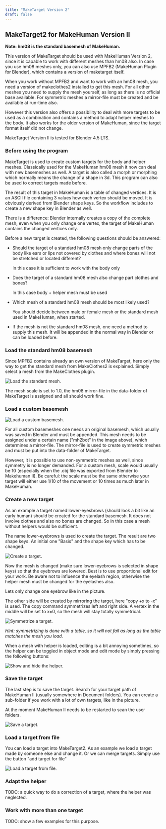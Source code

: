 ```yaml
---
title: "MakeTarget Version 2"
draft: false
---
```


## MakeTarget2 for MakeHuman Version II

**Note: hm08 is the standard basemesh of MakeHuman.**

This version of MakeTarget should be used with MakeHuman Version 2, since it is capable to work with different meshes than hm08 also.
In case you use hm08 meshes only, you can also use MPFB2 (MakeHuman Plugin for Blender), which contains a version of maketarget itself.

When you work without MPFB2 and want to work with an hm08 mesh, you need a version of makeclothes2 installed to get this mesh.
For all other meshes you need to supply the mesh yourself, as long as there is no official base available.
For symmetric meshes a mirror-file must be created and be available at run-time also.

However this version also offers a possibility to deal with more targets to be used as a combination and contains a method to adapt helper meshes to the body.
It also works for the older version of MakeHuman, since the target format itself did not change.

MakeTarget Version II is tested for Blender 4.5 LTS.

### Before using the program

MakeTarget is used to create custom targets for the body and helper meshes. Classically used for the MakeHuman hm08 mesh it now can deal with new basemeshes as well.
A target is also called a morph or morphing which normally means the change of a shape in 3d. This program can also be used to correct targets made before.

The result of this target in MakeHuman is a table of changed vertices. It is an ASCII file containing 3 values how each vertex should be moved. It is obviously derived from Blender shape keys. So the workflow includes to create a new shape key in Blender as well.

There is a difference: Blender internally creates a copy of the complete mesh, even when you only change one vertex, the target of MakeHuman contains the changed vertices only.

Before a new target is created, the following questions should be answered:

* Should the target of a standard hm08 mesh only change parts of the body like ears or lips not covered by clothes and where bones will not be stretched or located different?

   In this case it is sufficient to work with the body only

* Does the target of a standard hm08 mesh also change part clothes and bones?

   In this case body + helper mesh must be used

* Which mesh of a standard hm08 mesh should be most likely used?

   You should decide between male or female mesh or the standard mesh used in MakeHuman, when started.

* If the mesh is not the standard hm08 mesh, one need a method to supply this mesh. It will be appended in the normal way in Blender or can be loaded before.


### Load the standard hm08 basemesh

Since MPFB2 contains already an own version of MakeTarget, here only the way to get the standard  mesh from MakeClothes2 is explained. Simply select a mesh from the MakeClothes plugin.


![Load the standard mesh.](Mt2_loadmesh.png)

The mesh scale is set to 1.0, the hm08 mirror-file in the data-folder of MakeTarget is assigned and all should work fine.


### Load a custom basemesh

![Load a custom basemesh.](Mt2_custommesh.png)

For all custom basemeshes one needs an original basemesh, which usually was saved in Blender and must be appended. This mesh needs to be assigned under a certain name ("mh2bot" in the image above), which determines a mirror-file.
The mirror-file is used to create symmetric meshes and must be put into the data-folder of MakeTarget.

However, it is possible to use non-symmetric meshes as well, since symmetry is no longer demanded.
For a custom mesh, scale would usually be 10 (especially when the .obj file was exported from Blender to Makehuman II).
Be careful: the scale must be the same otherwise your target will either use 1/10 of the movement or 10 times as much later in MakeHuman.


### Create a new target

As an example a target named lower-eyesbrows (should look a bit like an early human) should be created for the standard basemesh. It does not involve clothes and also no bones are changed. So in this case a mesh without helpers would be sufficient.

The name lower-eyebrows is used to create the target. The result are two shape keys. An initial one "Basis" and the shape key which has to be changed.

![Create a target.](Mt2_createtarget.png)


Now the mesh is changed (make sure lower-eyebrows is selected in shape keys) so that the eyebrows are lowered. Best is to use proportional edit for your work. Be aware not to influence the eyelash region, otherwise the helper mesh must be changed for the eyelashes also.

Lets only change one eyebrow like in the picture.

The other side will be created by mirroring the target, here "copy +x to -x" is used. The copy command symmetrizes left and right side. A vertex in the middle will be set to x=0, so the mesh will stay totally symmetrical.


![Symmetrize a target.](Mt2_symmtarget.png)


*Hint: symmetrizing is done with a table, so it will not fail as long as the table matches the mesh you load.*


When a mesh with helper is loaded, editing is a bit annoying sometimes, so the helper can be toggled in object mode and edit mode by simply pressing the following buttons:

![Show and hide the helper.](Mt2_showhide.png)


### Save the target

The last step is to save the target. Search for your target path of MakeHuman II (usually somewhere in Document folders). You can create a sub-folder if you work with a lot of own targets, like in the picture.

At the moment MakeHuman II  needs to be restarted to scan the user folders.


![Save a target.](Mt2_savetarget.png)


### Load a target from file

You can load a target into MakeTarget2. As an example we load a target made by someone else and change it. Or we can merge targets. Simply use the button "add target for file"

![Load a target from file.](Mt2_fromfile.png)


### Adapt the helper

TODO: a quick way to do a correction of a target, where the helper was neglected.

### Work with more than one target

TODO: show a few examples for this purpose.
